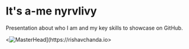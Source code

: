 # It's a-me nyrvlivy
Presentation about who I am and my key skills to showcase on GitHub.

<![MasterHead](https://1.bp.blogspot.com/-7A4WynwLsM...)](https://rishavchanda.io>
